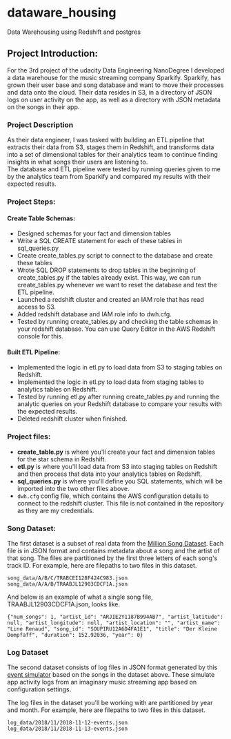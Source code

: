 # dataware_housing
Data Warehousing using Redshift and postgres

## Project Introduction:
For the 3rd project of the udacity Data Engineering NanoDegree
I developed a data warehouse for the music streaming company Sparkify. Sparkify, has grown their user base and song database and want to move their processes and data onto the cloud. Their data resides in S3, in a directory of JSON logs on user activity on the app, as well as a directory with JSON metadata on the songs in their app.

### Project Description
As their data engineer, I was tasked with building an ETL pipeline that extracts their data from S3, stages them in Redshift, and transforms data into a set of dimensional tables for their analytics team to continue finding insights in what songs their users are listening to.    
The database and ETL pipeline were tested by running queries given to me by the analytics team from Sparkify and compared my results with their expected results.

### Project Steps:      
#### Create Table Schemas:     
* Designed schemas for your fact and dimension tables
* Write a SQL CREATE statement for each of these tables in sql_queries.py
* Create create_tables.py script to connect to the database and create these tables
* Wrote SQL DROP statements to drop tables in the beginning of create_tables.py if the tables already exist. This way, we can run create_tables.py whenever we want to reset the database and test the ETL pipeline.
* Launched a redshift cluster and created an IAM role that has read access to S3.
* Added redshift database and IAM role info to dwh.cfg.
* Tested by running create_tables.py and checking the table schemas in your redshift database. You can use Query Editor in the AWS Redshift console for this.
        
#### Built ETL Pipeline:    
* Implemented the logic in etl.py to load data from S3 to staging tables on Redshift.
* Implemented the logic in etl.py to load data from staging tables to analytics tables on Redshift.
* Tested by running etl.py after running create_tables.py and running the analytic queries on your Redshift database to compare your results with the expected results.
* Deleted redshift cluster when finished.


### Project files:     
* __create_table.py__ is where you'll create your fact and dimension tables for the star schema in Redshift.
* __etl.py__ is where you'll load data from S3 into staging tables on Redshift and then process that data into your analytics tables on Redshift.
* __sql_queries.py__ is where you'll define you SQL statements, which will be imported into the two other files above.
* `dwh.cfg` config file, which contains the AWS configuration details to connect to the redshift cluster. This file is not contained in the repository as they are my credentials.


### Song Dataset:    
The first dataset is a subset of real data from the [Million Song Dataset](https://labrosa.ee.columbia.edu/millionsong). Each file is in JSON format and contains metadata about a song and the artist of that song. The files are partitioned by the first three letters of each song's track ID. For example, here are filepaths to two files in this dataset.
    
```
song_data/A/B/C/TRABCEI128F424C983.json
song_data/A/A/B/TRAABJL12903CDCF1A.json
```
    
And below is an example of what a single song file, TRAABJL12903CDCF1A.json, looks like.
    
```
{"num_songs": 1, "artist_id": "ARJIE2Y1187B994AB7", "artist_latitude": null, "artist_longitude": null, "artist_location": "", "artist_name": "Line Renaud", "song_id": "SOUPIRU12A6D4FA1E1", "title": "Der Kleine Dompfaff", "duration": 152.92036, "year": 0}
```
    
### Log Dataset
The second dataset consists of log files in JSON format generated by this [event simulator](https://github.com/Interana/eventsim) based on the songs in the dataset above. These simulate app activity logs from an imaginary music streaming app based on configuration settings.

The log files in the dataset you'll be working with are partitioned by year and month. For example, here are filepaths to two files in this dataset.
    
```
log_data/2018/11/2018-11-12-events.json
log_data/2018/11/2018-11-13-events.json
```